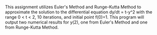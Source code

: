 This assignment utilizes Euler's Method and Runge-Kutta Method to approximate the solution to the differential equation dy/dt = t-y^2 with the range 0 < t < 2, 10 iterations, and initial point f(0)=1. This program will output two numerical results for y(2), one from Euler's Method and one from Runge-Kutta Method. 
